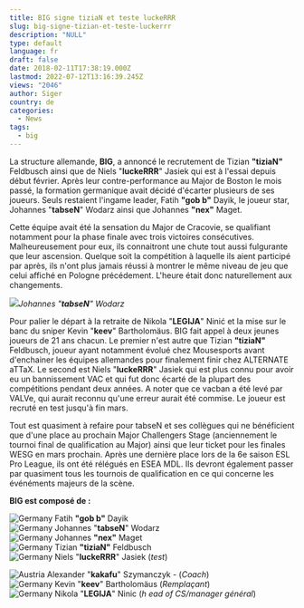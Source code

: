 ```yaml
---
title: BIG signe tiziaN et teste luckeRRR
slug: big-signe-tizian-et-teste-luckerrr
description: "NULL"
type: default
language: fr
draft: false
date: 2018-02-11T17:38:19.000Z
lastmod: 2022-07-12T13:16:39.245Z
views: "2046"
author: Siger
country: de
categories:
  - News
tags:
  - big
---
```

La structure allemande, **BIG**, a annoncé le recrutement de Tizian **"tiziaN"** Feldbusch ainsi que de Niels "**luckeRRR**" Jasiek qui est à l'essai depuis début février. Après leur contre-performance au Major de Boston le mois passé, la formation germanique avait décidé d'écarter plusieurs de ses joueurs. Seuls restaient l'ingame leader, Fatih **"gob b"** Dayik, le joueur star, Johannes "**tabseN**" Wodarz ainsi que Johannes **"nex"** Maget.  
  
Cette équipe avait été la sensation du Major de Cracovie, se qualifiant notamment pour la phase finale avec trois victoires consécutives. Malheureusement pour eux, ils connaitront une chute tout aussi fulgurante que leur ascension. Quelque soit la compétition à laquelle ils aient participé par après, ils n'ont plus jamais réussi à montrer le même niveau de jeu que celui affiché en Pologne précédement. L'heure était donc naturellement aux changements.

![](//picture/5a1f64a71b12f/pic.jpg)_Johannes "**tabseN**" Wodarz_

Pour palier le départ à la retraite de Nikola "**LEGIJA**" Ninić et la mise sur le banc du sniper Kevin "**keev**" Bartholomäus. BIG fait appel à deux jeunes joueurs de 21 ans chacun. Le premier n'est autre que Tizian **"tiziaN"** Feldbusch, joueur ayant notamment évolué chez Mousesports avant d'enchainer les équipes allemandes pour finalement finir chez ALTERNATE aTTaX. Le second est Niels "**luckeRRR**" Jasiek qui est plus connu pour avoir eu un bannissement VAC et qui fut donc écarté de la plupart des compétitions pendant deux années. A noter que ce vacban a été levé par VALVe, qui aurait reconnu qu'une erreur aurait été commise. Le joueur est recruté en test jusqu'à fin mars.

Tout est quasiment à refaire pour tabseN et ses collègues qui ne bénéficient que d'une place au prochain Major Challengers Stage (anciennement le tournoi final de qualification au Major) ainsi que leur ticket pour les finales WESG en mars prochain. Après une dernière place lors de la 6e saison ESL Pro League, ils ont été rélégués en ESEA MDL. Ils devront également passer par quasiment tous les tournois de qualification en ce qui concerne les événéments majeurs de la scène.

**BIG est composé de :**

![Germany](/images/countries/de.svg)⁠ Fatih **"gob b"** Dayik  
![Germany](/images/countries/de.svg)⁠ Johannes "**tabseN**" Wodarz  
![Germany](/images/countries/de.svg)⁠ Johannes **"nex"** Maget  
![Germany](/images/countries/de.svg) Tizian **"tiziaN"** Feldbusch  
![Germany](/images/countries/de.svg)⁠ Niels "**luckeRRR**" Jasiek (_test_)  
  
![Austria](/images/countries/at.svg)⁠ Alexander "**kakafu**" Szymanczyk - (_Coach_)  
![Germany](/images/countries/de.svg)⁠ Kevin "**keev**" Bartholomäus (_Remplaçant_)  
![Germany](/images/countries/de.svg)⁠ Nikola "**LEGIJA**" Ninic (_h_ _ead of CS/manager général_)
